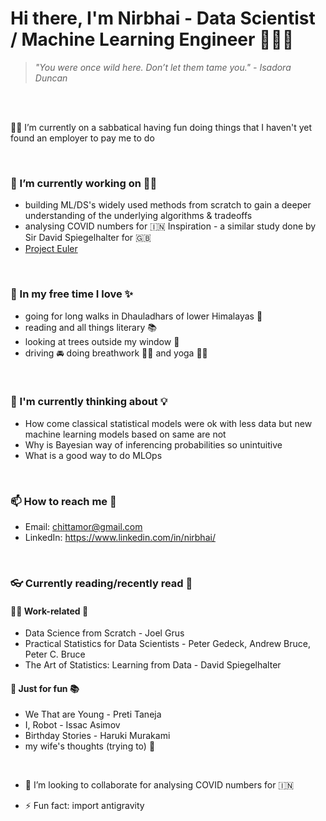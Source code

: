 <!--
**Nirbhai/Nirbhai** is a ✨ _special_ ✨ repository because its `README.md` (this file) appears on your GitHub profile.

Here are some ideas to get you started:

- 🔭 I’m currently working on ...
- 🌱 I’m currently learning ...
- 👯 I’m looking to collaborate on ...
- 🤔 I’m looking for help with ...
- 💬 Ask me about ...
- 📫 How to reach me: ...
- 😄 Pronouns: ...
- ⚡ Fun fact: ...
-->

# Hi there, I'm Nirbhai - Data Scientist / Machine Learning Engineer 👨🏻‍💻
> _"You were once wild here. 
> Don’t let them tame you." - Isadora Duncan_

<br />
<br />

🤸‍♂️ I’m currently on a sabbatical having fun doing things that I haven't yet found an employer to pay me to do

<br />

### 🔭 I’m currently working on ☝🏻 
  * building ML/DS's widely used methods from scratch to gain a deeper understanding of the underlying algorithms & tradeoffs
  * analysing COVID numbers for 🇮🇳 Inspiration - a similar study done by Sir David Spiegelhalter for 🇬🇧
  * [Project Euler](https://projecteuler.net/about)

<br />

### 🌱 In my free time I love ✨
  * going for long walks in Dhauladhars of lower Himalayas 🚶  
  * reading and all things literary 📚
  * looking at trees outside my window 🌲
  * driving 🚘 doing breathwork 😮‍💨 and yoga 🧘‍♂️

<br />

### 🤔 I'm currently thinking about 💡
  * How come classical statistical models were ok with less data but new machine learning models based on same are not
  * Why is Bayesian way of inferencing probabilities so unintuitive
  * What is a good way to do MLOps

<br />

### 📫 How to reach me 💬 
  * Email: chittamor@gmail.com
  * LinkedIn: https://www.linkedin.com/in/nirbhai/

<br />

### 👓 Currently reading/recently read 📖
#### 👨‍🏫 Work-related 📒
  * Data Science from Scratch - Joel Grus
  * Practical Statistics for Data Scientists - Peter Gedeck, Andrew Bruce, Peter C. Bruce
  * The Art of Statistics: Learning from Data - David Spiegelhalter
#### 🤩 Just for fun 📚
  * We That are Young - Preti Taneja
  * I, Robot - Issac Asimov
  * Birthday Stories - Haruki Murakami
  * my wife's thoughts (trying to) 💭

<br />

- 👥 I’m looking to collaborate for analysing COVID numbers for 🇮🇳

- ⚡ Fun fact: import antigravity
